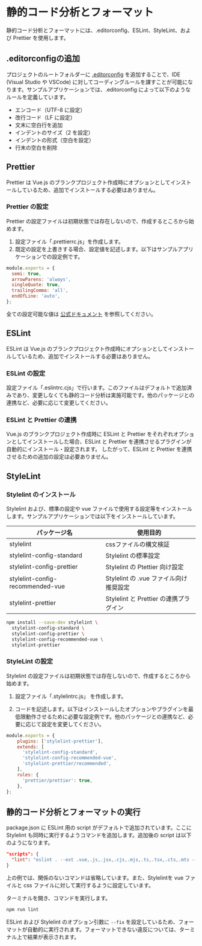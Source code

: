 # 静的コード分析とフォーマット

静的コード分析とフォーマットには、.editorconfig、ESLint、StyleLint、および Prettier を使用します。

## .editorconfigの追加

プロジェクトのルートフォルダーに [.editorconfig](https://docs.microsoft.com/ja-jp/visualstudio/ide/create-portable-custom-editor-options) を追加することで、IDE (Visual Studio や VSCode) に対してコーディングルールを課すことが可能になります。サンプルアプリケーションでは、.editorconfig によって以下のようなルールを定義しています。

- エンコード（UTF-8 に設定）
- 改行コード（LF に設定）
- 文末に空白行を追加
- インデントのサイズ（2 を設定）
- インデントの形式（空白を設定）
- 行末の空白を削除

## Prettier

Prettier は Vue.js のブランクプロジェクト作成時にオプションとしてインストールしているため、追加でインストールする必要はありません。

### Prettier の設定

Prettier の設定ファイルは初期状態では存在しないので、作成するところから始めます。

1. 設定ファイル「.prettierrc.js」を作成します。
1. 既定の設定を上書きする場合、設定値を記述します。以下はサンプルアプリケーションでの設定例です。

```javascript
module.exports = {
  semi: true,
  arrowParens: 'always',
  singleQuote: true,
  trailingComma: 'all',
  endOfLine: 'auto',
};
```

全ての設定可能な値は [公式ドキュメント](https://prettier.io/docs/en/options.html) を参照してください。

## ESLint

ESLint は Vue.js のブランクプロジェクト作成時にオプションとしてインストールしているため、追加でインストールする必要はありません。

### ESLint の設定

設定ファイル「.eslintrc.cjs」で行います。このファイルはデフォルトで追加済みであり、変更しなくても静的コード分析は実施可能です。他のパッケージとの連携など、必要に応じて変更してください。

### ESLint と Prettier の連携

Vue.js のブランクプロジェクト作成時に ESLint と Prettier をそれぞれオプションとしてインストールした場合、ESLint と Prettier を連携させるプラグインが自動的にインストール・設定されます。
したがって、ESLint と Prettier を連携させるための追加の設定は必要ありません。

## StyleLint

### Stylelint のインストール

Stylelint および、標準の設定や vue ファイルで使用する設定等をインストールします。サンプルアプリケーションでは以下をインストールしています。

| パッケージ名                      | 使用目的 |
|----------------------------------|----------|
|stylelint                         |cssファイルの構文検証|
|stylelint-config-standard         |Stylelint の標準設定|
|stylelint-config-prettier         |Stylelint の Ptettier 向け設定|
|stylelint-config-recommended-vue  |Stylelint の .vue ファイル向け推奨設定|
|stylelint-prettier                |Stylelint と Prettier の連携プラグイン|

```bash
npm install --save-dev stylelint \
  stylelint-config-standard \
  stylelint-config-prettier \
  stylelint-config-recommended-vue \
  stylelint-prettier
```

### StyleLint の設定

Stylelint の設定ファイルは初期状態では存在しないので、作成するところから始めます。

1. 設定ファイル「.stylelintrc.js」 を作成します。

1. コードを記述します。以下はインストールしたオプションやプラグインを最低限動作させるために必要な設定例です。他のパッケージとの連携など、必要に応じて設定を変更してください。

```javascript
module.exports = {
    plugins: ['stylelint-prettier'],
    extends: [
      'stylelint-config-standard',
      'stylelint-config-recommended-vue',
      'stylelint-prettier/recommended',
    ],
    rules: {
      'prettier/prettier': true,
    },
};
```

## 静的コード分析とフォーマットの実行

package.json に ESLint 用の script がデフォルトで追加されています。ここに Stylelint も同時に実行するようコマンドを追加します。追加後の script は以下のようになります。

```json
"scripts": {
  "lint": "eslint . --ext .vue,.js,.jsx,.cjs,.mjs,.ts,.tsx,.cts,.mts --fix --ignore-path .gitignore && stylelint **/*.{vue,css} --fix",
}
```

上の例では、関係のないコマンドは省略しています。また、Stylelintを vue ファイルと css ファイルに対して実行するように設定しています。

ターミナルを開き、コマンドを実行します。

```bash
npm run lint
```

ESLint および Stylelint のオプション引数に ```--fix``` を設定しているため、フォーマットが自動的に実行されます。フォーマットできない違反については、ターミナル上で結果が表示されます。
